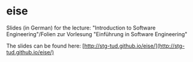 eise
====

Slides (in German) for the lecture: "Introduction to Software Engineering"/Folien zur Vorlesung "Einführung in Software Engineering"

The slides can be found here: [http://stg-tud.github.io/eise/](http://stg-tud.github.io/eise/)
